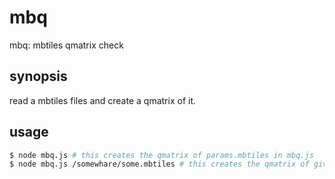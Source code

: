 # mbq
mbq: mbtiles qmatrix check
## synopsis
read a mbtiles files and create a qmatrix of it.
## usage
```sh
$ node mbq.js # this creates the qmatrix of params.mbtiles in mbq.js
$ node mbq.js /somewhare/some.mbtiles # this creates the qmatrix of given path
```
